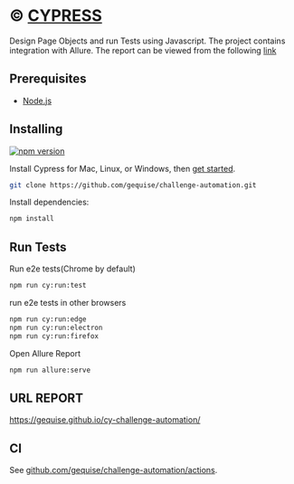 # ©️ [CYPRESS](https://www.cypress.io/)

Design Page Objects and run Tests using Javascript. The project contains integration with Allure. The report can be viewed from the following [link](https://gequise.github.io/challenge-automation)

## Prerequisites

- [Node.js](https://nodejs.org/)

## Installing


[![npm version](https://badge.fury.io/js/cypress.svg)](https://badge.fury.io/js/cypress)



Install Cypress for Mac, Linux, or Windows, then [get started](https://on.cypress.io/install).

```bash 
git clone https://github.com/gequise/challenge-automation.git
```

Install dependencies:

```sh
npm install
```

## Run Tests

Run e2e tests(Chrome by default)

```sh
npm run cy:run:test
```
run e2e tests in other browsers
```sh
npm run cy:run:edge
npm run cy:run:electron
npm run cy:run:firefox
```

Open Allure Report

```sh
npm run allure:serve
```

## URL REPORT
https://gequise.github.io/cy-challenge-automation/

## CI
See [github.com/gequise/challenge-automation/actions](https://github.com/gequise/challenge-automation/actions).




